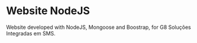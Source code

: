 # Website NodeJS
Website developed with NodeJS, Mongoose and Boostrap, for G8 Soluções Integradas em SMS.

